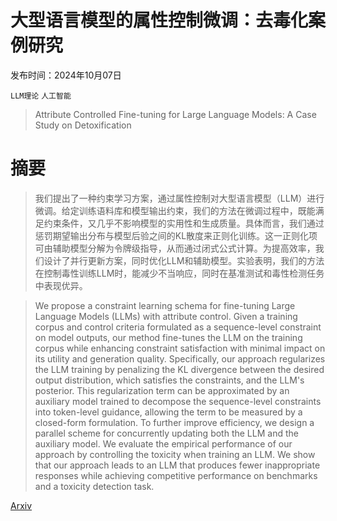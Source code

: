 # 大型语言模型的属性控制微调：去毒化案例研究

发布时间：2024年10月07日

`LLM理论` `人工智能`

> Attribute Controlled Fine-tuning for Large Language Models: A Case Study on Detoxification

# 摘要

> 我们提出了一种约束学习方案，通过属性控制对大型语言模型（LLM）进行微调。给定训练语料库和模型输出约束，我们的方法在微调过程中，既能满足约束条件，又几乎不影响模型的实用性和生成质量。具体而言，我们通过惩罚期望输出分布与模型后验之间的KL散度来正则化训练。这一正则化项可由辅助模型分解为令牌级指导，从而通过闭式公式计算。为提高效率，我们设计了并行更新方案，同时优化LLM和辅助模型。实验表明，我们的方法在控制毒性训练LLM时，能减少不当响应，同时在基准测试和毒性检测任务中表现优异。

> We propose a constraint learning schema for fine-tuning Large Language Models (LLMs) with attribute control. Given a training corpus and control criteria formulated as a sequence-level constraint on model outputs, our method fine-tunes the LLM on the training corpus while enhancing constraint satisfaction with minimal impact on its utility and generation quality. Specifically, our approach regularizes the LLM training by penalizing the KL divergence between the desired output distribution, which satisfies the constraints, and the LLM's posterior. This regularization term can be approximated by an auxiliary model trained to decompose the sequence-level constraints into token-level guidance, allowing the term to be measured by a closed-form formulation. To further improve efficiency, we design a parallel scheme for concurrently updating both the LLM and the auxiliary model. We evaluate the empirical performance of our approach by controlling the toxicity when training an LLM. We show that our approach leads to an LLM that produces fewer inappropriate responses while achieving competitive performance on benchmarks and a toxicity detection task.

[Arxiv](https://arxiv.org/abs/2410.05559)